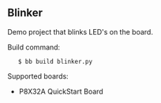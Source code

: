 ## Blinker

Demo project that blinks LED's on the board.

Build command:

       $ bb build blinker.py

Supported boards:

* P8X32A QuickStart Board
